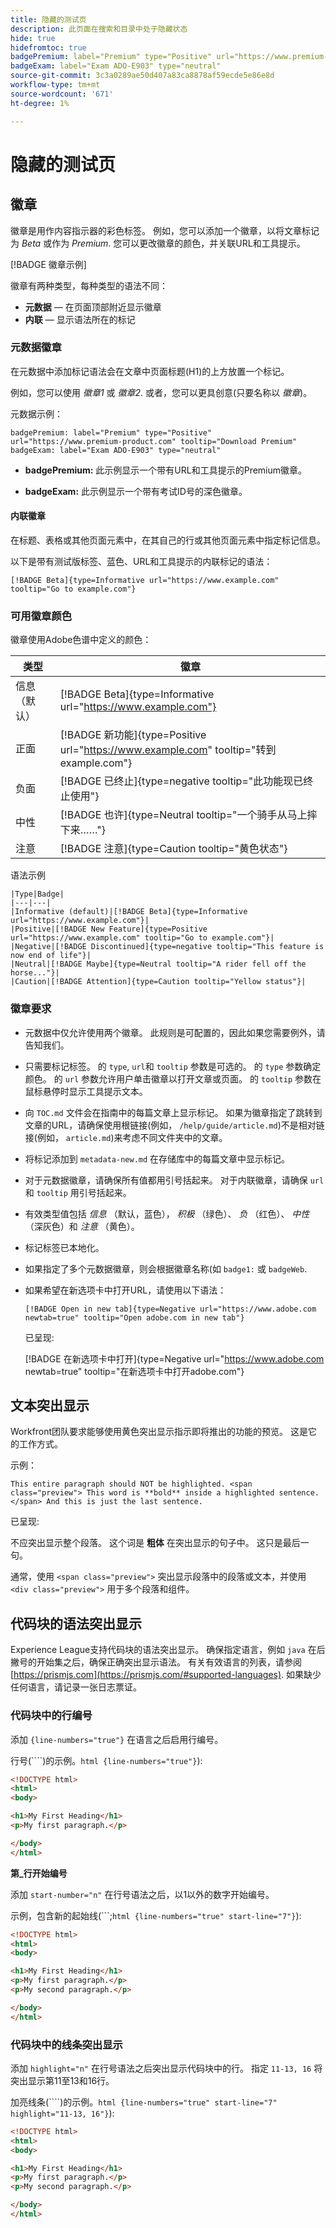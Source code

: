 ```yaml
---
title: 隐藏的测试页
description: 此页面在搜索和目录中处于隐藏状态
hide: true
hidefromtoc: true
badgePremium: label="Premium" type="Positive" url="https://www.premium-product.com" tooltip="Download Premium"
badgeExam: label="Exam ADO-E903" type="neutral"
source-git-commit: 3c3a0289ae50d407a83ca8878af59ecde5e86e8d
workflow-type: tm+mt
source-wordcount: '671'
ht-degree: 1%

---
```


# 隐藏的测试页

## 徽章

徽章是用作内容指示器的彩色标签。 例如，您可以添加一个徽章，以将文章标记为 _Beta_ 或作为 _Premium_. 您可以更改徽章的颜色，并关联URL和工具提示。

[!BADGE 徽章示例]

徽章有两种类型，每种类型的语法不同：

* **元数据**  — 在页面顶部附近显示徽章
* **内联**  — 显示语法所在的标记

### 元数据徽章

在元数据中添加标记语法会在文章中页面标题(H1)的上方放置一个标记。

例如，您可以使用 _徽章1_ 或 _徽章2_. 或者，您可以更具创意(只要名称以 _徽章_)。

元数据示例：

```
badgePremium: label="Premium" type="Positive" url="https://www.premium-product.com" tooltip="Download Premium"
badgeExam: label="Exam ADO-E903" type="neutral"
```

* **badgePremium:** 此示例显示一个带有URL和工具提示的Premium徽章。

* **badgeExam:** 此示例显示一个带有考试ID号的深色徽章。

#### 内联徽章

在标题、表格或其他页面元素中，在其自己的行或其他页面元素中指定标记信息。

以下是带有测试版标签、蓝色、URL和工具提示的内联标记的语法：

`[!BADGE Beta]{type=Informative url="https://www.example.com" tooltip="Go to example.com"}`

### 可用徽章颜色

徽章使用Adobe色谱中定义的颜色：

| 类型 | 徽章 |
|---|---|
| 信息（默认） | [!BADGE Beta]{type=Informative url="https://www.example.com"} |
| 正面 | [!BADGE 新功能]{type=Positive url="https://www.example.com" tooltip="转到example.com"} |
| 负面 | [!BADGE 已终止]{type=negative tooltip="此功能现已终止使用"} |
| 中性 | [!BADGE 也许]{type=Neutral tooltip="一个骑手从马上摔下来……"} |
| 注意 | [!BADGE 注意]{type=Caution tooltip="黄色状态"} |

语法示例

```
|Type|Badge|
|---|---|
|Informative (default)|[!BADGE Beta]{type=Informative url="https://www.example.com"}|
|Positive|[!BADGE New Feature]{type=Positive url="https://www.example.com" tooltip="Go to example.com"}|
|Negative|[!BADGE Discontinued]{type=negative tooltip="This feature is now end of life"}|
|Neutral|[!BADGE Maybe]{type=Neutral tooltip="A rider fell off the horse..."}|
|Caution|[!BADGE Attention]{type=Caution tooltip="Yellow status"}|
```

### 徽章要求

* 元数据中仅允许使用两个徽章。 此规则是可配置的，因此如果您需要例外，请告知我们。
* 只需要标记标签。 的 `type`, `url`和 `tooltip` 参数是可选的。 的 `type` 参数确定颜色。 的 `url` 参数允许用户单击徽章以打开文章或页面。 的 `tooltip` 参数在鼠标悬停时显示工具提示文本。
* 向 `TOC.md` 文件会在指南中的每篇文章上显示标记。 如果为徽章指定了跳转到文章的URL，请确保使用根链接(例如， `/help/guide/article.md`)不是相对链接(例如， `article.md`)来考虑不同文件夹中的文章。
* 将标记添加到 `metadata-new.md` 在存储库中的每篇文章中显示标记。
* 对于元数据徽章，请确保所有值都用引号括起来。 对于内联徽章，请确保 `url` 和 `tooltip` 用引号括起来。
* 有效类型值包括 *信息* （默认，蓝色）， *积极* （绿色）、 *负* （红色）、 *中性* （深灰色）和 *注意* （黄色）。
* 标记标签已本地化。
* 如果指定了多个元数据徽章，则会根据徽章名称(如 `badge1:` 或 `badgeWeb`.
* 如果希望在新选项卡中打开URL，请使用以下语法：

   ```
   [!BADGE Open in new tab]{type=Negative url="https://www.adobe.com newtab=true" tooltip="Open adobe.com in new tab"}
   ```

   已呈现:

   [!BADGE 在新选项卡中打开]{type=Negative url="https://www.adobe.com newtab=true" tooltip="在新选项卡中打开adobe.com"}

## 文本突出显示

Workfront团队要求能够使用黄色突出显示指示即将推出的功能的预览。 这是它的工作方式。

示例：

```
This entire paragraph should NOT be highlighted. <span class="preview"> This word is **bold** inside a highlighted sentence.</span> And this is just the last sentence.
```

已呈现:

不应突出显示整个段落。 <span class="preview"> 这个词是 **粗体** 在突出显示的句子中。</span> 这只是最后一句。

通常，使用 `<span class="preview">` 突出显示段落中的段落或文本，并使用 `<div class="preview">` 用于多个段落和组件。

## 代码块的语法突出显示

Experience League支持代码块的语法突出显示。 确保指定语言，例如 `java` 在后撇号的开始集之后，确保正确突出显示语法。 有关有效语言的列表，请参阅 [https://prismjs.com](https://prismjs.com/#supported-languages). 如果缺少任何语言，请记录一张日志票证。

### 代码块中的行编号

添加 `{line-numbers="true"}` 在语言之后启用行编号。

行号(&grave;&grave;&grave;&grave;)的示例。`html {line-numbers="true"}`):

```html {line-numbers="true"}
<!DOCTYPE html>
<html>
<body>

<h1>My First Heading</h1>
<p>My first paragraph.</p>

</body>
</html>
```

**第_行开始编号**

添加 `start-number="n"` 在行号语法之后，以1以外的数字开始编号。

示例，包含新的起始线(&grave;&grave;&grave;;`html {line-numbers="true" start-line="7"}`):

```html {line-numbers="true" start-line="7"}
<!DOCTYPE html>
<html>
<body>

<h1>My First Heading</h1>
<p>My first paragraph.</p>
<p>My second paragraph.</p>

</body>
</html>
```

### 代码块中的线条突出显示

添加 `highlight="n"` 在行号语法之后突出显示代码块中的行。 指定 `11-13, 16` 将突出显示第11至13和16行。

加亮线条(&grave;&grave;&grave;&grave;)的示例。`html {line-numbers="true" start-line="7" highlight="11-13, 16"}`):

```html {line-numbers="true" start-line="7" highlight="11-13, 16"}
<!DOCTYPE html>
<html>
<body>

<h1>My First Heading</h1>
<p>My first paragraph.</p>
<p>My second paragraph.</p>

</body>
</html>
```
